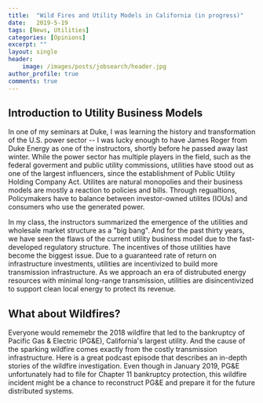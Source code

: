 ```yaml
---
title:  "Wild Fires and Utility Models in California (in progress)"
date:   2019-5-19
tags: [News, Utilities]
categories: [Opinions]
excerpt: ""
layout: single
header:
    image: /images/posts/jobsearch/header.jpg
author_profile: true
comments: true
---
```

<div id="fb-root"></div>
<script async defer crossorigin="anonymous" src="https://connect.facebook.net/en_US/sdk.js#xfbml=1&version=v3.3"></script>

## Introduction to Utility Business Models
In one of my seminars at Duke, I was learning the history and transformation of the U.S. power sector -- I was lucky enough to have James Roger from Duke Energy as one of the instructors, shortly before he passed away last winter. While the power sector has multiple players in the field, such as the federal goverment and public utility commissions, utilities have stood out as one of the largest influencers, since the establishment of Public Utility Holding Company Act. Utilites are natural monopolies and their business models are mostly a reaction to policies and bills. Through regualtions, Policymakers have to balance between investor-owned utilites (IOUs) and consumers who use the generated power. 

In my class, the instructors summarized the emergence of the utilities and wholesale market structure as a "big bang". And for the past thirty years, we have seen the flaws of the current utility business model due to the fast-developed regulatory structure. The incentives of those utilities have become the biggest issue. Due to a guaranteed rate of return on infrastructure investments, utilities are incentivized to build more transmission infrastructure. As we approach an era of distrubuted energy resources with minimal long-range transmission, utilities are disincentivized to support clean local energy to protect its revenue.  

## What about Wildfires?
Everyone would rememebr the 2018 wildfire that led to the bankruptcy of Pacific Gas & Electric (PG&E), California's largest utility. And the cause of the sparking wildfire comes exactly from the costly transmission infrastructure. Here is a great podcast episode that describes an in-depth stories of the wildfire investigation. Even though in January 2019, PG&E unfortunately had to file for Chapter 11 bankruptcy protection, this wildfire incident might be a chance to reconstruct PG&E and prepare it for the future distributed systems.


<div class="fb-comments" data-href="https://xjessiex.netlify.com/resources/2hrjobsearch/" data-width="" data-numposts="5"></div>